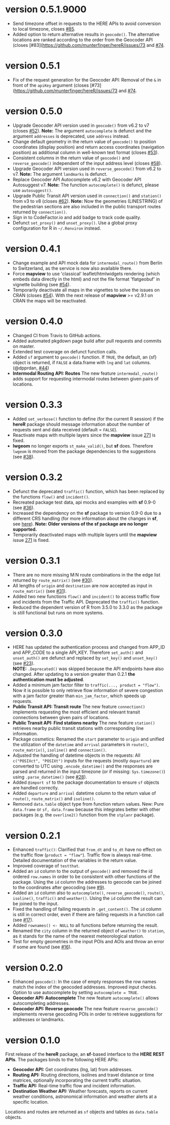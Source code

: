 # version 0.5.1.9000

* Send timezone offset in requests to the HERE APIs to avoid conversion to local timezone, closes [#85](https://github.com/munterfinger/hereR/issues/85).
* Added option to return alternative results in `geocode()`. The alternative locations are ranked according to the order from the Geocoder API (closes [#83](https://github.com/munterfinger/hereR/issues/73 and [#74](https://github.com/munterfinger/hereR/issues/83).

# version 0.5.1

* Fix of the request generation for the Geocoder API: Removal of the `&` in front of the `apiKey` argument (closes [#73](https://github.com/munterfinger/hereR/issues/73 and [#74](https://github.com/munterfinger/hereR/issues/74).

# version 0.5.0

* Upgrade Geocoder API version used in `geocode()` from v6.2 to v7 (closes [#52](https://github.com/munterfinger/hereR/issues/52)). **Note:** The argument `autocomplete` is defunct and the argument `addresses` is deprecated, use `address` instead.
* Change default geometry in the return value of `geocode()` to position coordinates (display position) and return access coordinates (navigation position) as additional column in well-known text format (closes [#53](https://github.com/munterfinger/hereR/issues/53)).
* Consistent columns in the return value of `geocode()` and `reverse_geocode()` independent of the input address level (closes [#58](https://github.com/munterfinger/hereR/issues/58)).
* Upgrade Geocoder API version used in `reverse_geocode()` from v6.2 to v7. **Note:** The argument `landmarks` is defunct.
* Replace Geocoder API Autocomplete v6.2 with Geocoder API Autosuggest v7. **Note:** The function `autocomplete()` is defunct, please use `autosuggest()`.
* Upgrade Public Transit API version used in `connection()` and `station()` from v3 to v8 (closes [#62](https://github.com/munterfinger/hereR/issues/62)). **Note:** Now the geometries (LINESTRING) of the pedestrian sections are also included in the public transport routes returned by `connection()`.
* Sign in to CodeFactor.io and add badge to track code quality.
* Defunct `set_proxy()` and `unset_proxy()`. Use a global proxy configuration for R in `~/.Renviron` instead.

# version 0.4.1

* Change example and API mock data for `intermodal_route()` from Berlin to Switzerland, as the service is now also available there.
* Force **mapview** to use 'classical' leaflet/htmlwidgets rendering (which embeds data directly in the html) and not the file format 'flatgeobuf' in vignette building (see [#54](https://github.com/munterfinger/hereR/issues/54)).
* Temporarily deactivate all maps in the vignettes to solve the issues on CRAN (closes [#54](https://github.com/munterfinger/hereR/issues/54)). With the next release of **mapview** >= v2.9.1 on CRAN the maps will be reactivated.

# version 0.4.0

* Changed CI from Travis to GitHub actions.
* Added automated pkgdown page build after pull requests and commits on master.
* Extended test coverage on defunct function calls.
* Added `sf` argument to `geocode()` function. If `TRUE`, the default, an {sf}
object is returned, if `FALSE` a data.frame with `lng` and `lat` columns.
(@dpprdan, [#44](https://github.com/munterfinger/hereR/pull/44))
* **Intermodal Routing API: Routes** The new feature `intermodal_route()` adds support for requesting intermodal routes between given pairs of locations.

# version 0.3.3

* Added `set_verbose()` function to define (for the current R session) if the **hereR** package
should message information about the number of requests sent and data received (default = `FALSE`).
* Reactivate maps with multiple layers since the **mapview** issue [271](https://github.com/r-spatial/mapview/issues/271) is fixed.
* **lwgeom** no longer exports `st_make_valid()`, but **sf** does. Therefore `lwgeom` is moved from the package dependencies to the suggestions (see [#38](https://github.com/munterfinger/hereR/issues/38)).

# version 0.3.2

* Defunct the deprecated `traffic()` function, which has been replaced by the functions `flow()` and `incident()`.
* Recreated package test data, api mocks and examples with **sf** 0.9-0 (see [#36](https://github.com/munterfinger/hereR/issues/36)).
* Increased the dependency on the **sf** package to version 0.9-0 due to a different CRS handling (for more information about the changes in **sf**, see [here](https://www.r-spatial.org/r/2020/03/17/wkt.html)). **Note: Older versions of the sf package are no longer supported.**
* Temporarily deactivated maps with multiple layers until the **mapview** issue [271](https://github.com/r-spatial/mapview/issues/271) is fixed.

# version 0.3.1

* There are no more missing M:N route combinations in the the edge list returned by `route_matrix()` (see [#30](https://github.com/munterfinger/hereR/issues/30)).
* All lengths of `origin` and `destination` are now accepted as input in `route_matrix()` (see [#31](https://github.com/munterfinger/hereR/issues/31)).
* Added two new functions `flow()` and `incident()` to access traffic flow and incidents from the Traffic API. Deprecated the `traffic()` function.
* Reduced the dependent version of R from 3.5.0 to 3.3.0 as the package is still functional but runs on more systems.

# version 0.3.0

* HERE has updated the authentication process and changed from APP_ID and APP_CODE to a single API_KEY. Therefore `set_auth()` and `unset_auth()` are defunct and replaced by `set_key()` and `unset_key()` (see [#23](https://github.com/munterfinger/hereR/issues/23)).<br>**NOTE:** `.Deprecated()` was skipped because the API endpoints have also changed. After updating to a version greater than 0.2.1 **the authentication must be adjusted**.
* Added a minimum jam factor filter to `traffic(..., product = "flow")`. Now it is possible to only retrieve flow information of severe congestion with a jam factor greater than `min_jam_factor`, which speeds up requests.
* **Public Transit API: Transit route** The new feature `connection()` implements requesting the most efficient and relevant transit connections between given pairs of locations.
* **Public Transit API: Find stations nearby** The new feature `station()` retrieves nearby public transit stations with corresponding line information.
* Package cosmetics: Renamed the `start` parameter to `origin` and unified the utilization of the `datetime` and `arrival` parameters in `route()`, `route_matrix()`, `isoline()` and `connection()`.
* Adjusted the handling of datetime objects in the requests: All `c("POSIXct", "POSIXt")` inputs for the requests (mostly `departure`) are converted to UTC using `.encode_datetime()` and the responses are parsed and returned in the input timezone (or if missing: `Sys.timezone()`) using `.parse_datetime()` (see [#28](https://github.com/munterfinger/hereR/issues/28)).
* Added `@import sf` to the package documentation to ensure `sf` objects are handled correctly.
* Added `departure` and `arrival` datetime column to the return value of `route()`, `route_matrix()` and `isoline()`.
* Removed `data.table` object type from function return values. New: Pure `data.frame` or `sf, data.frame` because this integrates better with other packages (e.g. the `overline2()` function from the `stplanr` package).

# version 0.2.1

* Enhanced `traffic()`: Clarified that `from_dt` and `to_dt` have no effect on the traffic flow (`product = "flow"`). Traffic flow is always real-time. Detailed documentation of the variables in the return value.
* Improved coverage of `testthat`.
* Added an `id` column to the output of `geocode()` and removed the id ordered `row.names` in order to be consistent with other functions of the package. Using the `id` column the addresses to geocode can be joined to the coordinates after geocoding (see [#9](https://github.com/munterfinger/hereR/issues/9)).
* Added an `id` column also to `autocomplete()`, `reverse_geocode()`, `route()`, `isoline()`, `traffic()` and `weather()`. Using the `id` column the result can be joined to the input.
* Fixed the handling of failing requests in `.get_content()`. The `id` column is still in correct order, even if there are failing requests in a function call (see [#17](https://github.com/munterfinger/hereR/issues/17)).
* Added `rownames() <- NULL` to all functions before returning the result.
* Renamed the `city` column in the returned object of `weather()` to `station`, as it stands for the name of the nearest meteorological station.
* Test for empty geometries in the input POIs and AOIs and throw an error if some are found (see [#16](https://github.com/munterfinger/hereR/issues/16)).

# version 0.2.0

* Enhanced `geocode()`: In the case of empty responses the row names match the index of the geocoded addresses. Improved input checks. Option to use autocomplete by setting `autocomplete = TRUE`.
* **Geocoder API: Autocomplete** The new feature `autocomplete()` allows autocompleting addresses.
* **Geocoder API: Reverse geocode** The new feature `reverse_geocode()` implements reverse geocoding POIs in order to retrieve suggestions for addresses or landmarks.

# version 0.1.0

First release of the **hereR** package, an **sf**-based interface to the **HERE REST APIs**.
The packages binds to the following HERE APIs:

* **Geocoder API:** Get coordinates (lng, lat) from addresses.
* **Routing API:** Routing directions, isolines and travel distance or time matrices, optionally incorporating the current traffic situation.
* **Traffic API:** Real-time traffic flow and incident information.
* **Destination Weather API:** Weather forecasts, reports on current weather conditions, astronomical information and weather alerts at a specific location.

Locations and routes are returned as `sf` objects and tables as `data.table` objects.
